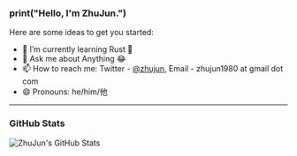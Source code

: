 ### print("Hello, I'm ZhuJun.")

Here are some ideas to get you started:

- 🌱 I’m currently learning Rust 🦀️
- 💬 Ask me about Anything 😂
- 📫 How to reach me: Twitter - [@zhujun](https://twitter.com/zhujun), Email - zhujun1980 at gmail dot com
- 😄 Pronouns: he/him/他

<hr/>

<article>
  <h3>GitHub Stats</h3>
  <img align="left" alt="ZhuJun's GitHub Stats" src="https://github-readme-stats.vercel.app/api?username=zhujun1980&show_icons=true&hide_border=true" />
</article>
